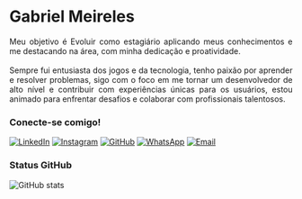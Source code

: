 <h1>
    <span>Gabriel Meireles</span>
</h1>

<p align="justify">Meu objetivo é Evoluir como estagiário aplicando meus conhecimentos e me destacando na área, com minha dedicação e proatividade.
<br><br>
Sempre fui entusiasta dos jogos e da tecnologia, tenho paixão por aprender e resolver problemas,
sigo com o foco em me tornar um desenvolvedor de alto nível e contribuir com experiências únicas
para os usuários, estou animado para enfrentar desafios e colaborar com profissionais talentosos.</p>

### Conecte-se comigo!

[![LinkedIn](https://img.shields.io/badge/-LinkedIn-000?style=for-the-badge&logo=linkedin&logoColor=0099FF&color=FFF)](https://www.linkedin.com/in/gabrielsmeireles/)
[![Instagram](https://img.shields.io/badge/-Instagram-000?style=for-the-badge&logo=instagram&logoColor=FF2323&color=FFF)](https://www.instagram.com/gabriel_meirelezz/)
[![GitHub](https://img.shields.io/badge/-GitHub-000?style=for-the-badge&logo=github&logoColor=000&color=FFF)](https://github.com/GabrielSMeireles/)
[![WhatsApp](https://img.shields.io/badge/-WhatsApp-000?style=for-the-badge&logo=whatsapp&logoColor=14E614&color=FFF)](https://api.whatsapp.com/send/?phone=5511955209403&text=Ol%C3%A1&type=phone_number&app_absent=0)
[![Email](https://img.shields.io/badge/-Email-000?style=for-the-badge&logo=gmail&logoColor=FF2323&color=FFF)](mailto:gabrielmeireles0007@gmail.com)

### Status GitHub

![GitHub stats](https://github-readme-stats-git-masterrstaa-rickstaa.vercel.app/api?username=GabrielSMeireles&hide_title=true&show_icons=true&include_all_commits=false&count_private=true&line_height=25&hide=issues&bg_color=000&title_color=FF2323&text_color=FFF&border_radius=3&border_color=36123c&icon_color=FF2323&theme=jolly)